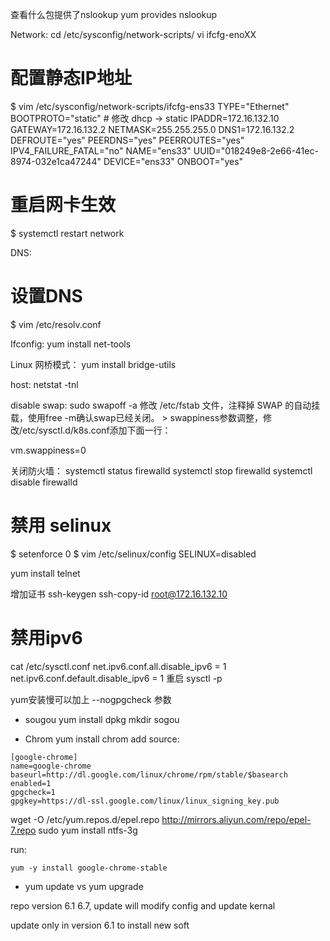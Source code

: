 查看什么包提供了nslookup
yum provides nslookup

Network:
cd  /etc/sysconfig/network-scripts/ 
vi ifcfg-enoXX

# 配置静态IP地址
$ vim /etc/sysconfig/network-scripts/ifcfg-ens33
TYPE="Ethernet"
BOOTPROTO="static"   # 修改 dhcp -> static
IPADDR=172.16.132.10
GATEWAY=172.16.132.2
NETMASK=255.255.255.0
DNS1=172.16.132.2
DEFROUTE="yes"
PEERDNS="yes"
PEERROUTES="yes"
IPV4_FAILURE_FATAL="no"
NAME="ens33"
UUID="018249e8-2e66-41ec-8974-032e1ca47244"
DEVICE="ens33"
ONBOOT="yes"


# 重启网卡生效
$ systemctl restart network

DNS:
# 设置DNS
$ vim /etc/resolv.conf

Ifconfig:
yum install net-tools

Linux 网桥模式：
yum install bridge-utils

host:
netstat -tnl

disable swap:
sudo swapoff -a
修改 /etc/fstab 文件，注释掉 SWAP 的自动挂载，使用free -m确认swap已经关闭。 > swappiness参数调整，修改/etc/sysctl.d/k8s.conf添加下面一行：

vm.swappiness=0

关闭防火墙：
systemctl status firewalld
systemctl stop firewalld
systemctl disable firewalld

# 禁用 selinux
$ setenforce 0
$ vim /etc/selinux/config
SELINUX=disabled

yum install telnet

增加证书
ssh-keygen
ssh-copy-id root@172.16.132.10

# 禁用ipv6
 cat /etc/sysctl.conf
net.ipv6.conf.all.disable_ipv6 = 1
net.ipv6.conf.default.disable_ipv6 = 1
重启
sysctl -p

yum安装慢可以加上
--nogpgcheck 参数

* sougou
yum install dpkg
mkdir sogou

* Chrom
yum install chrom
add source:
```
[google-chrome]
name=google-chrome
baseurl=http://dl.google.com/linux/chrome/rpm/stable/$basearch
enabled=1
gpgcheck=1
gpgkey=https://dl-ssl.google.com/linux/linux_signing_key.pub
```
wget -O /etc/yum.repos.d/epel.repo http://mirrors.aliyun.com/repo/epel-7.repo
sudo yum install ntfs-3g

run:
```
yum -y install google-chrome-stable
```


* yum update vs yum upgrade

repo version 6.1 6.7, update will modify config and update kernal

update only in version 6.1 to install new soft

